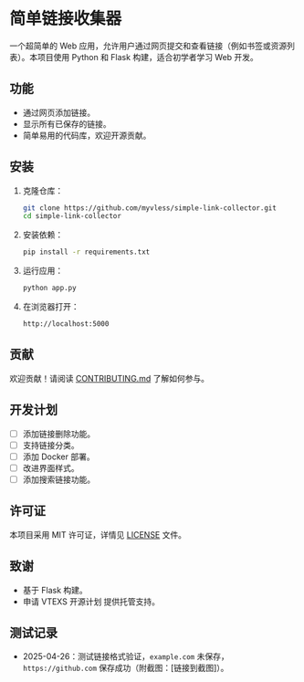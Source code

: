 # 简单链接收集器

一个超简单的 Web 应用，允许用户通过网页提交和查看链接（例如书签或资源列表）。本项目使用 Python 和 Flask 构建，适合初学者学习 Web 开发。

## 功能
- 通过网页添加链接。
- 显示所有已保存的链接。
- 简单易用的代码库，欢迎开源贡献。

## 安装
1. 克隆仓库：
   ```bash
   git clone https://github.com/myvless/simple-link-collector.git
   cd simple-link-collector
   ```
2. 安装依赖：
   ```bash
   pip install -r requirements.txt
   ```
3. 运行应用：
   ```bash
   python app.py
   ```
4. 在浏览器打开：
   ```bash
   http://localhost:5000
   ```

## 贡献
欢迎贡献！请阅读 [CONTRIBUTING.md](CONTRIBUTING.md) 了解如何参与。

## 开发计划
- [ ] 添加链接删除功能。
- [ ] 支持链接分类。
- [ ] 添加 Docker 部署。
- [ ] 改进界面样式。
- [ ] 添加搜索链接功能。

## 许可证
本项目采用 MIT 许可证，详情见 [LICENSE](LICENSE) 文件。

## 致谢
- 基于 Flask 构建。
- 申请 VTEXS 开源计划 提供托管支持。

## 测试记录
- 2025-04-26：测试链接格式验证，`example.com` 未保存，`https://github.com` 保存成功（附截图：[链接到截图]）。